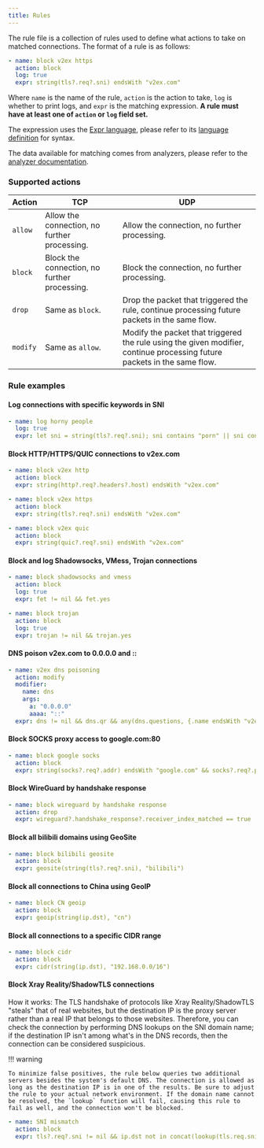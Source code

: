 ```yaml
---
title: Rules
---
```


The rule file is a collection of rules used to define what actions to take on matched connections. The format of a rule is as follows:

```yaml
- name: block v2ex https
  action: block
  log: true
  expr: string(tls?.req?.sni) endsWith "v2ex.com"
```

Where `name` is the name of the rule, `action` is the action to take, `log` is whether to print logs, and `expr` is the matching expression. **A rule must have at least one of `action` or `log` field set.**

The expression uses the [Expr language](https://expr-lang.org/), please refer to its [language definition](https://expr-lang.org/docs/language-definition) for syntax.

The data available for matching comes from analyzers, please refer to the [analyzer documentation](analyzers.md).

### Supported actions

| Action   | TCP                                          | UDP                                                                                                                      |
| -------- | -------------------------------------------- | ------------------------------------------------------------------------------------------------------------------------ |
| `allow`  | Allow the connection, no further processing. | Allow the connection, no further processing.                                                                             |
| `block`  | Block the connection, no further processing. | Block the connection, no further processing.                                                                             |
| `drop`   | Same as `block`.                             | Drop the packet that triggered the rule, continue processing future packets in the same flow.                            |
| `modify` | Same as `allow`.                             | Modify the packet that triggered the rule using the given modifier, continue processing future packets in the same flow. |

### Rule examples

#### Log connections with specific keywords in SNI

```yaml
- name: log horny people
  log: true
  expr: let sni = string(tls?.req?.sni); sni contains "porn" || sni contains "hentai"
```

#### Block HTTP/HTTPS/QUIC connections to v2ex.com

```yaml
- name: block v2ex http
  action: block
  expr: string(http?.req?.headers?.host) endsWith "v2ex.com"

- name: block v2ex https
  action: block
  expr: string(tls?.req?.sni) endsWith "v2ex.com"

- name: block v2ex quic
  action: block
  expr: string(quic?.req?.sni) endsWith "v2ex.com"
```

#### Block and log Shadowsocks, VMess, Trojan connections

```yaml
- name: block shadowsocks and vmess
  action: block
  log: true
  expr: fet != nil && fet.yes

- name: block trojan
  action: block
  log: true
  expr: trojan != nil && trojan.yes
```

#### DNS poison v2ex.com to 0.0.0.0 and ::

```yaml
- name: v2ex dns poisoning
  action: modify
  modifier:
    name: dns
    args:
      a: "0.0.0.0"
      aaaa: "::"
  expr: dns != nil && dns.qr && any(dns.questions, {.name endsWith "v2ex.com"})
```

#### Block SOCKS proxy access to google.com:80

```yaml
- name: block google socks
  action: block
  expr: string(socks?.req?.addr) endsWith "google.com" && socks?.req?.port == 80
```

#### Block WireGuard by handshake response

```yaml
- name: block wireguard by handshake response
  action: drop
  expr: wireguard?.handshake_response?.receiver_index_matched == true
```

#### Block all bilibili domains using GeoSite

```yaml
- name: block bilibili geosite
  action: block
  expr: geosite(string(tls?.req?.sni), "bilibili")
```

#### Block all connections to China using GeoIP

```yaml
- name: block CN geoip
  action: block
  expr: geoip(string(ip.dst), "cn")
```

#### Block all connections to a specific CIDR range

```yaml
- name: block cidr
  action: block
  expr: cidr(string(ip.dst), "192.168.0.0/16")
```

#### Block Xray Reality/ShadowTLS connections

How it works: The TLS handshake of protocols like Xray Reality/ShadowTLS "steals" that of real websites, but the destination IP is the proxy server rather than a real IP that belongs to those websites. Therefore, you can check the connection by performing DNS lookups on the SNI domain name; if the destination IP isn't among what's in the DNS records, then the connection can be considered suspicious.

!!! warning

    To minimize false positives, the rule below queries two additional servers besides the system's default DNS. The connection is allowed as long as the destination IP is in one of the results. Be sure to adjust the rule to your actual network environment. If the domain name cannot be resolved, the `lookup` function will fail, causing this rule to fail as well, and the connection won't be blocked.

```yaml
- name: SNI mismatch
  action: block
  expr: tls?.req?.sni != nil && ip.dst not in concat(lookup(tls.req.sni), lookup(tls.req.sni, "1.1.1.1:53"), lookup(tls.req.sni, "8.8.8.8:53"))
```
